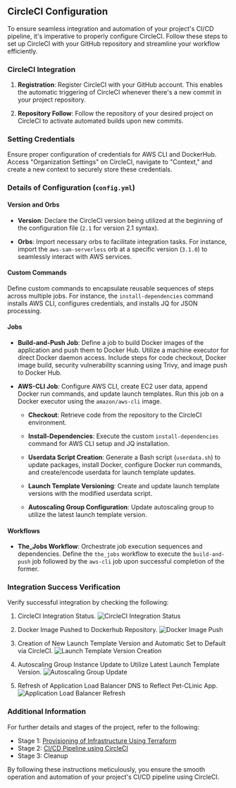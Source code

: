 ## CircleCI Configuration

To ensure seamless integration and automation of your project's CI/CD pipeline, it's imperative to properly configure CircleCI. Follow these steps to set up CircleCI with your GitHub repository and streamline your workflow efficiently.

### CircleCI Integration

1. **Registration**: Register CircleCI with your GitHub account. This enables the automatic triggering of CircleCI whenever there's a new commit in your project repository.

2. **Repository Follow**: Follow the repository of your desired project on CircleCI to activate automated builds upon new commits.

### Setting Credentials

Ensure proper configuration of credentials for AWS CLI and DockerHub. Access "Organization Settings" on CircleCI, navigate to "Context," and create a new context to securely store these credentials.

### Details of Configuration (`config.yml`)

#### Version and Orbs

- **Version**: Declare the CircleCI version being utilized at the beginning of the configuration file (`2.1` for version 2.1 syntax).
  
- **Orbs**: Import necessary orbs to facilitate integration tasks. For instance, import the `aws-sam-serverless` orb at a specific version (`3.1.0`) to seamlessly interact with AWS services.

#### Custom Commands

Define custom commands to encapsulate reusable sequences of steps across multiple jobs. For instance, the `install-dependencies` command installs AWS CLI, configures credentials, and installs JQ for JSON processing.

#### Jobs

- **Build-and-Push Job**: Define a job to build Docker images of the application and push them to Docker Hub. Utilize a machine executor for direct Docker daemon access. Include steps for code checkout, Docker image build, security vulnerability scanning using Trivy, and image push to Docker Hub.

- **AWS-CLI Job**: Configure AWS CLI, create EC2 user data, append Docker run commands, and update launch templates. Run this job on a Docker executor using the `amazon/aws-cli` image.

  - **Checkout**: Retrieve code from the repository to the CircleCI environment.
  
  - **Install-Dependencies**: Execute the custom `install-dependencies` command for AWS CLI setup and JQ installation.

  - **Userdata Script Creation**: Generate a Bash script (`userdata.sh`) to update packages, install Docker, configure Docker run commands, and create/encode userdata for launch template updates.

  - **Launch Template Versioning**: Create and update launch template versions with the modified userdata script.

  - **Autoscaling Group Configuration**: Update autoscaling group to utilize the latest launch template version.

#### Workflows

- **The_Jobs Workflow**: Orchestrate job execution sequences and dependencies. Define the `the_jobs` workflow to execute the `build-and-push` job followed by the `aws-cli` job upon successful completion of the former.

### Integration Success Verification

Verify successful integration by checking the following:

1. CircleCI Integration Status.
   ![CircleCI Integration Status](image_link)

2. Docker Image Pushed to Dockerhub Repository.
   ![Docker Image Push](image_link)

3. Creation of New Launch Template Version and Automatic Set to Default via CircleCI.
   ![Launch Template Version Creation](image_link)

4. Autoscaling Group Instance Update to Utilize Latest Launch Template Version.
   ![Autoscaling Group Update](image_link)

5. Refresh of Application Load Balancer DNS to Reflect Pet-CLinic App.
   ![Application Load Balancer Refresh](image_link)

### Additional Information

For further details and stages of the project, refer to the following:

- Stage 1: [Provisioning of Infrastructure Using Terraform](https://github.com/Gbengard/application-assessment-repo/blob/main/Stage-1.md)
- Stage 2: [CI/CD Pipeline using CircleCI](https://github.com/Gbengard/application-assessment-repo/blob/main/Stage-2.md)
- Stage 3: Cleanup

By following these instructions meticulously, you ensure the smooth operation and automation of your project's CI/CD pipeline using CircleCI.
